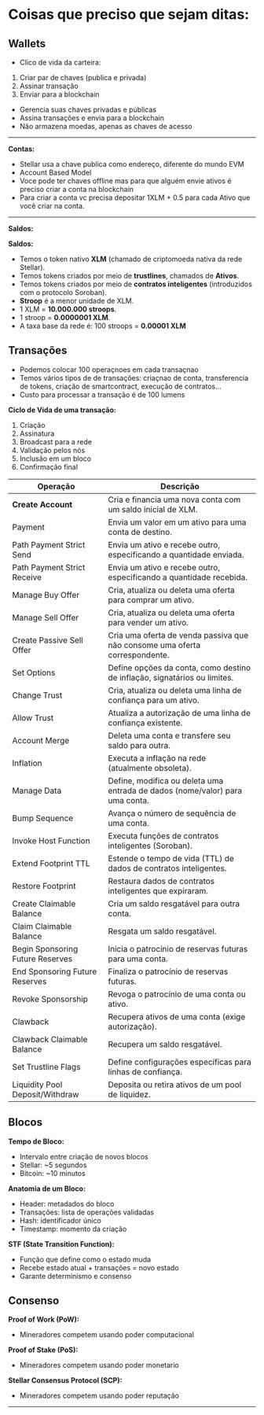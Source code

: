 # Coisas que preciso que sejam ditas:

## Wallets

- Clico de vida da carteira:

1. Criar par de chaves (publica e privada)
2. Assinar transação
3. Enviar para a blockchain

- Gerencia suas chaves privadas e públicas
- Assina transações e envia para a blockchain
- Não armazena moedas, apenas as chaves de acesso

---

**Contas:**

- Stellar usa a chave publica como endereço, diferente do mundo EVM
- Account Based Model
- Voce pode ter chaves offline mas para que alguém envie ativos é preciso criar a conta na blockchain
- Para criar a conta vc precisa depositar 1XLM + 0.5 para cada Ativo que você criar na conta.

---

**Saldos:**

**Saldos:**

- Temos o token nativo **XLM** (chamado de criptomoeda nativa da rede Stellar).
- Temos tokens criados por meio de **trustlines**, chamados de **Ativos**.
- Temos tokens criados por meio de **contratos inteligentes** (introduzidos com o protocolo Soroban).
- **Stroop** é a menor unidade de XLM.
- 1 XLM = **10.000.000 stroops**.
- 1 stroop = **0.0000001 XLM**.
- A taxa base da rede é: 100 stroops = **0.00001 XLM**

## Transações

- Podemos colocar 100 operaçnoes em cada transaçnao
- Temos vários tipos de de transações: criaçnao de conta, transferencia de tokens, criação de smartcontract, execução de contratos...
- Custo para processar a transação é de 100 lumens

**Ciclo de Vida de uma transação:**

1. Criação
2. Assinatura
3. Broadcast para a rede
4. Validação pelos nós
5. Inclusão em um bloco
6. Confirmação final

| **Operação**                     | **Descrição**                                                                |
| -------------------------------- | ---------------------------------------------------------------------------- |
| **Create Account**               | Cria e financia uma nova conta com um saldo inicial de XLM.                  |
| Payment                          | Envia um valor em um ativo para uma conta de destino.                        |
| Path Payment Strict Send         | Envia um ativo e recebe outro, especificando a quantidade enviada.           |
| Path Payment Strict Receive      | Envia um ativo e recebe outro, especificando a quantidade recebida.          |
| Manage Buy Offer                 | Cria, atualiza ou deleta uma oferta para comprar um ativo.                   |
| Manage Sell Offer                | Cria, atualiza ou deleta uma oferta para vender um ativo.                    |
| Create Passive Sell Offer        | Cria uma oferta de venda passiva que não consome uma oferta correspondente.  |
| Set Options                      | Define opções da conta, como destino de inflação, signatários ou limites.    |
| Change Trust                     | Cria, atualiza ou deleta uma linha de confiança para um ativo.               |
| Allow Trust                      | Atualiza a autorização de uma linha de confiança existente.                  |
| Account Merge                    | Deleta uma conta e transfere seu saldo para outra.                           |
| Inflation                        | Executa a inflação na rede (atualmente obsoleta).                            |
| Manage Data                      | Define, modifica ou deleta uma entrada de dados (nome/valor) para uma conta. |
| Bump Sequence                    | Avança o número de sequência de uma conta.                                   |
| Invoke Host Function             | Executa funções de contratos inteligentes (Soroban).                         |
| Extend Footprint TTL             | Estende o tempo de vida (TTL) de dados de contratos inteligentes.            |
| Restore Footprint                | Restaura dados de contratos inteligentes que expiraram.                      |
| Create Claimable Balance         | Cria um saldo resgatável para outra conta.                                   |
| Claim Claimable Balance          | Resgata um saldo resgatável.                                                 |
| Begin Sponsoring Future Reserves | Inicia o patrocínio de reservas futuras para uma conta.                      |
| End Sponsoring Future Reserves   | Finaliza o patrocínio de reservas futuras.                                   |
| Revoke Sponsorship               | Revoga o patrocínio de uma conta ou ativo.                                   |
| Clawback                         | Recupera ativos de uma conta (exige autorização).                            |
| Clawback Claimable Balance       | Recupera um saldo resgatável.                                                |
| Set Trustline Flags              | Define configurações específicas para linhas de confiança.                   |
| Liquidity Pool Deposit/Withdraw  | Deposita ou retira ativos de um pool de liquidez.                            |

## Blocos

**Tempo de Bloco:**

- Intervalo entre criação de novos blocos
- Stellar: ~5 segundos
- Bitcoin: ~10 minutos

**Anatomia de um Bloco:**

- Header: metadados do bloco
- Transações: lista de operações validadas
- Hash: identificador único
- Timestamp: momento da criação

**STF (State Transition Function):**

- Função que define como o estado muda
- Recebe estado atual + transações = novo estado
- Garante determinismo e consenso

## Consenso

**Proof of Work (PoW):**

- Mineradores competem usando poder computacional

**Proof of Stake (PoS):**

- Mineradores competem usando poder monetario

**Stellar Consensus Protocol (SCP):**

- Mineradores competem usando poder reputação

---
